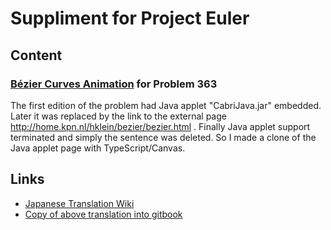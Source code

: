# Suppliment for Project Euler

## Content

### [Bézier Curves Animation](./bezier/bezier.html) for Problem 363

The first edition of the problem had Java applet "CabriJava.jar" embedded.
Later it was replaced by the link to the external page http://home.kpn.nl/hklein/bezier/bezier.html .
Finally Java applet support terminated and simply the sentence was deleted.
So I made a clone of the Java applet page with TypeScript/Canvas.

## Links

- [Japanese Translation Wiki](http://odz.sakura.ne.jp/projecteuler/index.php)
- [Copy of above translation into gitbook](https://project-euler-ja.gitbook.io/project-euler-ja/)

